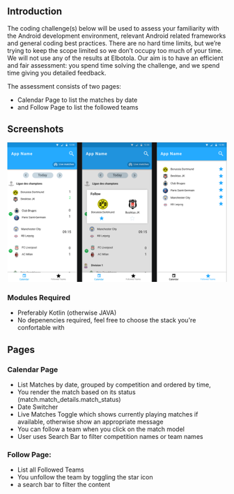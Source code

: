 ## Introduction
The coding challenge(s) below will be used to assess your familiarity with the Android
development environment, relevant Android related frameworks and general coding best
practices. There are no hard time limits, but we’re trying to keep the scope limited so we don’t
occupy too much of your time. We will not use any of the results at Elbotola. Our aim is to have an
efficient and fair assessment: you spend time solving the challenge, and we spend time giving
you detailed feedback.

The assessment consists of two pages:

- Calendar Page to list the matches by date
- and Follow Page to list the followed teams

## Screenshots
![image info](./full_screenshot.png)


### Modules Required
- Preferably Kotlin (otherwise JAVA)
- No depenencies required, feel free to choose the stack you're confortable with

## Pages
### Calendar Page
- List Matches by date, grouped by competition and ordered by time,
- You render the match based on its status (match.match_details.match_status)
- Date Switcher
- Live Matches Toggle which shows currently playing matches if available, otherwise show an appropriate message
- You can follow a team when you click on the match model
- User uses Search Bar to filter competition names or team names


### Follow Page:
- List all Followed Teams
- You unfollow the team by toggling the star icon
- a search bar to filter the content